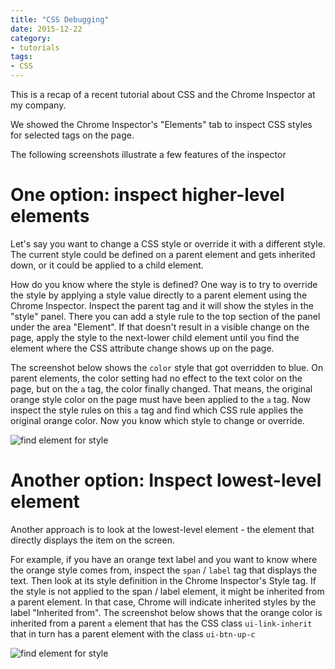 ```yaml
---
title: "CSS Debugging"
date: 2015-12-22
category:
- tutorials
tags:
- CSS
---
```


This is a recap of a recent tutorial about CSS and the Chrome Inspector at my company.

We showed the Chrome Inspector's "Elements" tab to inspect CSS styles for selected tags on the page.

The following screenshots illustrate a few features of the inspector

# One option: inspect higher-level elements

Let's say you want to change a CSS style or override it with a different style. The current style could be defined on a parent element and gets inherited down, or it could be applied to a  child element. 

How do you know where the style is defined? One way is to try to override the style by applying a style value directly to a parent element using the Chrome Inspector. Inspect the parent tag and it will show the styles in the "style" panel. There you can add a style rule to the top section of the panel under the area "Element". If that doesn't result in a visible change on the page, apply the style to the next-lower child element until you find the element where the CSS attribute change shows up on the page.

The screenshot below shows the `color` style that got overridden to blue. On parent elements, the color setting had no effect to the text color on the page, but on the `a` tag, the color finally changed. That means, the original orange style color on the page must have been applied to the `a` tag. Now inspect the style rules on this `a` tag and find which CSS rule applies the original orange color. Now you know which style to change or override.

![find element for style]({static}/extras/find-element-for-style.png)

# Another option: Inspect lowest-level element

Another approach is to look at the lowest-level element - the element that directly displays the item on the screen.

For example, if you have an orange text label and you want to know where the orange style comes from, inspect the `span` / `label` tag that displays the text. Then look at its style definition in the Chrome Inspector's Style tag. If the style is not applied to the span / label element, it might be inherited from a parent element. In that case, Chrome will indicate inherited styles by the label "Inherited from". The screenshot below shows that the orange color is inherited from a parent `a` element that has the CSS class `ui-link-inherit` that in turn has a parent element with the class `ui-btn-up-c`

![find element for style]({static}/extras/find-element-for-style2.png)


